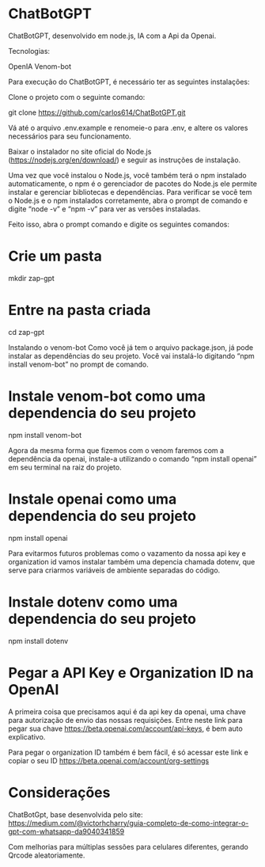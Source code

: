 # ChatBotGPT

ChatBotGPT, desenvolvido em node.js, IA com a Api da Openai.

Tecnologias:

  OpenIA
  Venom-bot
  
 Para execução do ChatBotGPT, é necessário ter as seguintes instalações:
 
 Clone o projeto com o seguinte comando:
 
 git clone https://github.com/carlos614/ChatBotGPT.git
 
 Vá até o arquivo .env.example e renomeie-o para .env, e altere os valores necessários para seu funcionamento.
 
 Baixar o instalador no site oficial do Node.js (https://nodejs.org/en/download/) e seguir as instruções de instalação.
 
 Uma vez que você instalou o Node.js, você também terá o npm instalado automaticamente, o npm é o gerenciador de pacotes do Node.js
 ele permite instalar e gerenciar bibliotecas e dependências. Para verificar se você tem o Node.js e o npm instalados corretamente, 
 abra o prompt de comando e digite “node -v” e “npm -v” para ver as versões instaladas.
 
 Feito isso, abra o prompt comando e digite os seguintes comandos:
 
# Crie um pasta
mkdir zap-gpt
# Entre na pasta criada 
cd zap-gpt

Instalando o venom-bot
Como você já tem o arquivo package.json, já pode instalar as dependências do seu projeto. Você vai instalá-lo digitando “npm install venom-bot” no prompt de comando.

# Instale venom-bot como uma dependencia do seu projeto
npm install venom-bot

Agora da mesma forma que fizemos com o venom faremos com a dependência da openai, instale-a utilizando o comando “npm install openai” em seu terminal na 
raiz do projeto.

# Instale openai como uma dependencia do seu projeto
npm install openai

Para evitarmos futuros problemas como o vazamento da nossa api key e organization id vamos instalar também uma depencia chamada dotenv, 
que serve para criarmos variáveis de ambiente separadas do código.

# Instale dotenv como uma dependencia do seu projeto
npm install dotenv

# Pegar a API Key e Organization ID na OpenAI
A primeira coisa que precisamos aqui é da api key da openai, uma chave para autorização de envio das nossas requisições. 
Entre neste link para pegar sua chave https://beta.openai.com/account/api-keys, é bem auto explicativo.

Para pegar o organization ID também é bem fácil, é só acessar este link e copiar o seu ID https://beta.openai.com/account/org-settings

# Considerações
ChatBotGpt, base desenvolvida pelo site: https://medium.com/@victorhcharry/guia-completo-de-como-integrar-o-gpt-com-whatsapp-da9040341859 

Com melhorias para múltiplas sessões para celulares diferentes, gerando Qrcode aleatoriamente.
